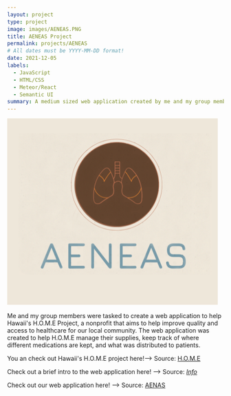 ```yaml
---
layout: project
type: project
image: images/AENEAS.PNG
title: AENEAS Project
permalink: projects/AENEAS
# All dates must be YYYY-MM-DD format!
date: 2021-12-05
labels:
  - JavaScript
  - HTML/CSS
  - Meteor/React
  - Semantic UI
summary: A medium sized web application created by me and my group members to help a nonprofit manage their medicine supply.
---
```


<img class="ui medium right floated rounded image" src="../images/AENEAS.PNG">

Me and my group members were tasked to create a web application to help Hawaii's H.O.M.E Project, a nonprofit that aims to help improve quality and access to healthcare for our 
local community. The web application was created to help H.O.M.E manage their supplies, keep track of where different medications are kept, and what was distributed to patients.

You an check out Hawaii's H.O.M.E project here!-->
Source: <a href="https://sites.google.com/view/hawaiihomeproject/about?authuser=0">H.O.M.E<i class="large github icon"></i></a> 

Check out a brief intro to the web application here! -->
Source: <a href="https://runtime-terrorz.github.io/"><i class="large github icon">Info</i></a>

Check out our web application here! -->
Source: <a href="https://github.com/Runtime-Terrorz/HOME-Project-v2">AENAS<i class="large github icon"></i></a>
